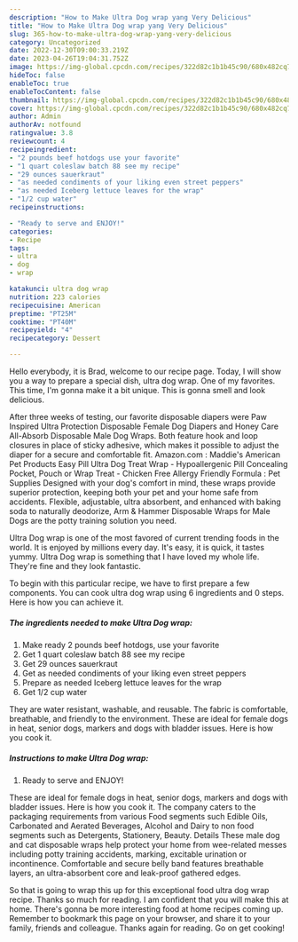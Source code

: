 ```yaml
---
description: "How to Make Ultra Dog wrap yang Very Delicious"
title: "How to Make Ultra Dog wrap yang Very Delicious"
slug: 365-how-to-make-ultra-dog-wrap-yang-very-delicious
category: Uncategorized
date: 2022-12-30T09:00:33.219Z
date: 2023-04-26T19:04:31.752Z
image: https://img-global.cpcdn.com/recipes/322d82c1b1b45c90/680x482cq70/ultra-dog-wrap-recipe-main-photo.jpg
hideToc: false
enableToc: true
enableTocContent: false
thumbnail: https://img-global.cpcdn.com/recipes/322d82c1b1b45c90/680x482cq70/ultra-dog-wrap-recipe-main-photo.jpg
cover: https://img-global.cpcdn.com/recipes/322d82c1b1b45c90/680x482cq70/ultra-dog-wrap-recipe-main-photo.jpg
author: Admin
authorAv: notfound
ratingvalue: 3.8
reviewcount: 4
recipeingredient:
- "2 pounds beef hotdogs use your favorite"
- "1 quart coleslaw batch 88 see my recipe"
- "29 ounces sauerkraut"
- "as needed condiments of your liking even street peppers"
- "as needed Iceberg lettuce leaves for the wrap"
- "1/2 cup water"
recipeinstructions:

- "Ready to serve and ENJOY!"
categories:
- Recipe
tags:
- ultra
- dog
- wrap

katakunci: ultra dog wrap 
nutrition: 223 calories
recipecuisine: American
preptime: "PT25M"
cooktime: "PT40M"
recipeyield: "4"
recipecategory: Dessert

---
```



Hello everybody, it is Brad, welcome to our recipe page. Today, I will show you a way to prepare a special dish, ultra dog wrap. One of my favorites. This time, I'm gonna make it a bit unique. This is gonna smell and look delicious.

After three weeks of testing, our favorite disposable diapers were Paw Inspired Ultra Protection Disposable Female Dog Diapers and Honey Care All-Absorb Disposable Male Dog Wraps. Both feature hook and loop closures in place of sticky adhesive, which makes it possible to adjust the diaper for a secure and comfortable fit. Amazon.com : Maddie&#39;s American Pet Products Easy Pill Ultra Dog Treat Wrap - Hypoallergenic Pill Concealing Pocket, Pouch or Wrap Treat - Chicken Free Allergy Friendly Formula : Pet Supplies Designed with your dog&#39;s comfort in mind, these wraps provide superior protection, keeping both your pet and your home safe from accidents. Flexible, adjustable, ultra absorbent, and enhanced with baking soda to naturally deodorize, Arm &amp; Hammer Disposable Wraps for Male Dogs are the potty training solution you need.

Ultra Dog wrap is one of the most favored of current trending foods in the world. It is enjoyed by millions every day. It's easy, it is quick, it tastes yummy. Ultra Dog wrap is something that I have loved my whole life. They're fine and they look fantastic.


To begin with this particular recipe, we have to first prepare a few components. You can cook ultra dog wrap using 6 ingredients and 0 steps. Here is how you can achieve it.

<!--inarticleads1-->

##### The ingredients needed to make Ultra Dog wrap:

1. Make ready 2 pounds beef hotdogs, use your favorite
1. Get 1 quart coleslaw batch 88 see my recipe
1. Get 29 ounces sauerkraut
1. Get as needed condiments of your liking even street peppers
1. Prepare as needed Iceberg lettuce leaves for the wrap
1. Get 1/2 cup water


They are water resistant, washable, and reusable. The fabric is comfortable, breathable, and friendly to the environment. These are ideal for female dogs in heat, senior dogs, markers and dogs with bladder issues. Here is how you cook it. 

<!--inarticleads2-->

##### Instructions to make Ultra Dog wrap:


1. Ready to serve and ENJOY!

These are ideal for female dogs in heat, senior dogs, markers and dogs with bladder issues. Here is how you cook it. The company caters to the packaging requirements from various Food segments such Edible Oils, Carbonated and Aerated Beverages, Alcohol and Dairy to non food segments such as Detergents, Stationery, Beauty. Details These male dog and cat disposable wraps help protect your home from wee-related messes including potty training accidents, marking, excitable urination or incontinence. Comfortable and secure belly band features breathable layers, an ultra-absorbent core and leak-proof gathered edges. 

So that is going to wrap this up for this exceptional food ultra dog wrap recipe. Thanks so much for reading. I am confident that you will make this at home. There's gonna be more interesting food at home recipes coming up. Remember to bookmark this page on your browser, and share it to your family, friends and colleague. Thanks again for reading. Go on get cooking!
